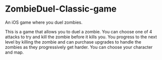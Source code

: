 # ZombieDuel-Classic-game

An iOS game where you duel zombies.

This is a game that allows you to duel a zombie. You can choose one of 4 attacks to try and kill the zombie before it kills you. You progress to the next level by killing the zombie and can purchase upgrades to handle the zombies as they progressively get harder. You can choose your character and map.

[]()

